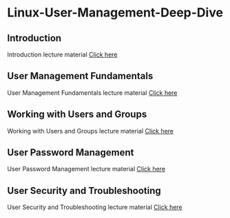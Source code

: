 # Linux-User-Management-Deep-Dive #

## Introduction ##
Introduction lecture material [Click here](Intro.md)

## User Management Fundamentals ##
User Management Fundamentals lecture material [Click here](UserMangementFund.md)

## Working with Users and Groups ##
Working with Users and Groups lecture material [Click here](WorkingWithUsersAndGroups.md)

## User Password Management ##
User Password Management lecture material [Click here](UserPasswordManagement.md)

## User Security and Troubleshooting ##
User Security and Troubleshooting lecture material [Click here](UserSecurityAndTroubleshooting.md) 